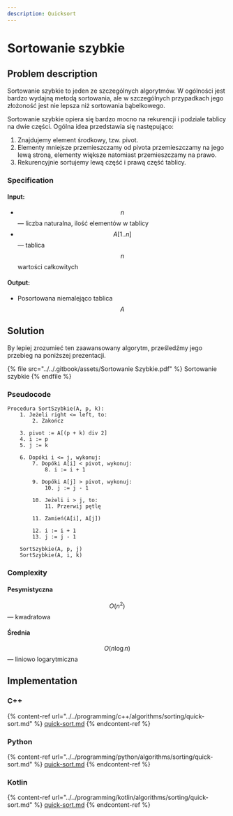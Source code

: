 ```yaml
---
description: Quicksort
---
```


# Sortowanie szybkie

## Problem description

Sortowanie szybkie to jeden ze szczególnych algorytmów. W ogólności jest bardzo wydajną metodą sortowania, ale w szczególnych przypadkach jego złożoność jest nie lepsza niż sortowania bąbelkowego.

Sortowanie szybkie opiera się bardzo mocno na rekurencji i podziale tablicy na dwie części. Ogólna idea przedstawia się następująco:
1. Znajdujemy element środkowy, tzw. pivot.
2. Elementy mniejsze przemieszczamy od pivota przemieszczamy na jego lewą stroną, elementy większe natomiast przemieszczamy na prawo.
3. Rekurencyjnie sortujemy lewą część i prawą część tablicy.

### Specification

#### Input:

* $$n$$ — liczba naturalna, ilość elementów w tablicy
* $$A[1..n]$$ — tablica $$n$$ wartości całkowitych

#### Output:

* Posortowana niemalejąco tablica $$A$$

## Solution

By lepiej zrozumieć ten zaawansowany algorytm, prześledźmy jego przebieg na poniższej prezentacji.

{% file src="../../.gitbook/assets/Sortowanie Szybkie.pdf" %}
Sortowanie szybkie
{% endfile %}

### Pseudocode

```
Procedura SortSzybkie(A, p, k):
    1. Jeżeli right <= left, to:
        2. Zakończ

    3. pivot := A[(p + k) div 2]
    4. i := p
    5. j := k
    
    6. Dopóki i <= j, wykonuj:
        7. Dopóki A[i] < pivot, wykonuj:
            8. i := i + 1

        9. Dopóki A[j] > pivot, wykonuj:
            10. j := j - 1

        10. Jeżeli i > j, to:
            11. Przerwij pętlę

        11. Zamień(A[i], A[j])

        12. i := i + 1
        13. j := j - 1

    SortSzybkie(A, p, j)
    SortSzybkie(A, i, k)
```

### Complexity

#### Pesymistyczna

$$O(n^2)$$ — kwadratowa

#### Średnia

$$O(n\log{n})$$ — liniowo logarytmiczna

## Implementation

### C++

{% content-ref url="../../programming/c++/algorithms/sorting/quick-sort.md" %}
[quick-sort.md](../../programming/c++/algorithms/sorting/quick-sort.md)
{% endcontent-ref %}

### Python

{% content-ref url="../../programming/python/algorithms/sorting/quick-sort.md" %}
[quick-sort.md](../../programming/python/algorithms/sorting/quick-sort.md)
{% endcontent-ref %}

### Kotlin

{% content-ref url="../../programming/kotlin/algorithms/sorting/quick-sort.md" %}
[quick-sort.md](../../programming/kotlin/algorithms/sorting/quick-sort.md)
{% endcontent-ref %}